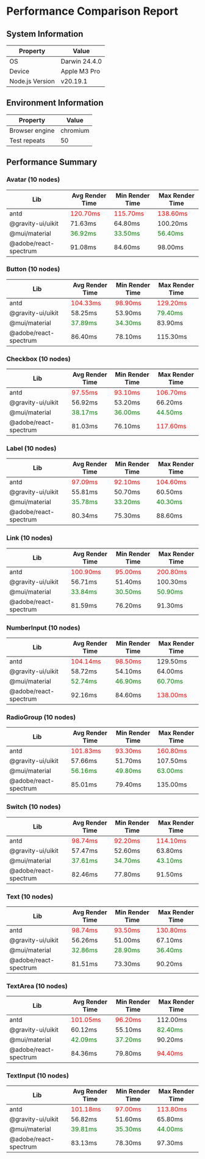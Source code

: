 # Performance Comparison Report

## System Information

| Property        | Value         |
| --------------- | ------------- |
| OS              | Darwin 24.4.0 |
| Device          | Apple M3 Pro  |
| Node.js Version | v20.19.1      |

## Environment Information

| Property       | Value    |
| -------------- | -------- |
| Browser engine | chromium |
| Test repeats   | 50       |

## Performance Summary

### Avatar (10 nodes)

| Lib                   | Avg Render Time                           | Min Render Time                           | Max Render Time                           |
| --------------------- | ----------------------------------------- | ----------------------------------------- | ----------------------------------------- |
| antd                  | <span style="color: red">120.70ms</span>  | <span style="color: red">115.70ms</span>  | <span style="color: red">138.60ms</span>  |
| @gravity-ui/uikit     | 71.63ms                                   | 64.80ms                                   | 100.20ms                                  |
| @mui/material         | <span style="color: green">36.92ms</span> | <span style="color: green">33.50ms</span> | <span style="color: green">56.40ms</span> |
| @adobe/react-spectrum | 91.08ms                                   | 84.60ms                                   | 98.00ms                                   |

### Button (10 nodes)

| Lib                   | Avg Render Time                           | Min Render Time                           | Max Render Time                           |
| --------------------- | ----------------------------------------- | ----------------------------------------- | ----------------------------------------- |
| antd                  | <span style="color: red">104.33ms</span>  | <span style="color: red">98.90ms</span>   | <span style="color: red">129.20ms</span>  |
| @gravity-ui/uikit     | 58.25ms                                   | 53.90ms                                   | <span style="color: green">79.40ms</span> |
| @mui/material         | <span style="color: green">37.89ms</span> | <span style="color: green">34.30ms</span> | 83.90ms                                   |
| @adobe/react-spectrum | 86.40ms                                   | 78.10ms                                   | 115.30ms                                  |

### Checkbox (10 nodes)

| Lib                   | Avg Render Time                           | Min Render Time                           | Max Render Time                           |
| --------------------- | ----------------------------------------- | ----------------------------------------- | ----------------------------------------- |
| antd                  | <span style="color: red">97.55ms</span>   | <span style="color: red">93.10ms</span>   | <span style="color: red">106.70ms</span>  |
| @gravity-ui/uikit     | 56.92ms                                   | 53.20ms                                   | 66.20ms                                   |
| @mui/material         | <span style="color: green">38.17ms</span> | <span style="color: green">36.00ms</span> | <span style="color: green">44.50ms</span> |
| @adobe/react-spectrum | 81.03ms                                   | 76.10ms                                   | <span style="color: red">117.60ms</span>  |

### Label (10 nodes)

| Lib                   | Avg Render Time                           | Min Render Time                           | Max Render Time                           |
| --------------------- | ----------------------------------------- | ----------------------------------------- | ----------------------------------------- |
| antd                  | <span style="color: red">97.09ms</span>   | <span style="color: red">92.10ms</span>   | <span style="color: red">104.60ms</span>  |
| @gravity-ui/uikit     | 55.81ms                                   | 50.70ms                                   | 60.50ms                                   |
| @mui/material         | <span style="color: green">35.78ms</span> | <span style="color: green">33.20ms</span> | <span style="color: green">40.30ms</span> |
| @adobe/react-spectrum | 80.34ms                                   | 75.30ms                                   | 88.60ms                                   |

### Link (10 nodes)

| Lib                   | Avg Render Time                           | Min Render Time                           | Max Render Time                           |
| --------------------- | ----------------------------------------- | ----------------------------------------- | ----------------------------------------- |
| antd                  | <span style="color: red">100.90ms</span>  | <span style="color: red">95.00ms</span>   | <span style="color: red">200.80ms</span>  |
| @gravity-ui/uikit     | 56.71ms                                   | 51.40ms                                   | 100.30ms                                  |
| @mui/material         | <span style="color: green">33.84ms</span> | <span style="color: green">30.50ms</span> | <span style="color: green">50.90ms</span> |
| @adobe/react-spectrum | 81.59ms                                   | 76.20ms                                   | 91.30ms                                   |

### NumberInput (10 nodes)

| Lib                   | Avg Render Time                           | Min Render Time                           | Max Render Time                           |
| --------------------- | ----------------------------------------- | ----------------------------------------- | ----------------------------------------- |
| antd                  | <span style="color: red">104.14ms</span>  | <span style="color: red">98.50ms</span>   | 129.50ms                                  |
| @gravity-ui/uikit     | 58.72ms                                   | 54.10ms                                   | 64.00ms                                   |
| @mui/material         | <span style="color: green">52.74ms</span> | <span style="color: green">46.90ms</span> | <span style="color: green">60.70ms</span> |
| @adobe/react-spectrum | 92.16ms                                   | 84.60ms                                   | <span style="color: red">138.00ms</span>  |

### RadioGroup (10 nodes)

| Lib                   | Avg Render Time                           | Min Render Time                           | Max Render Time                           |
| --------------------- | ----------------------------------------- | ----------------------------------------- | ----------------------------------------- |
| antd                  | <span style="color: red">101.83ms</span>  | <span style="color: red">93.30ms</span>   | <span style="color: red">160.80ms</span>  |
| @gravity-ui/uikit     | 57.66ms                                   | 51.70ms                                   | 107.50ms                                  |
| @mui/material         | <span style="color: green">56.16ms</span> | <span style="color: green">49.80ms</span> | <span style="color: green">63.00ms</span> |
| @adobe/react-spectrum | 85.01ms                                   | 79.40ms                                   | 135.00ms                                  |

### Switch (10 nodes)

| Lib                   | Avg Render Time                           | Min Render Time                           | Max Render Time                           |
| --------------------- | ----------------------------------------- | ----------------------------------------- | ----------------------------------------- |
| antd                  | <span style="color: red">98.74ms</span>   | <span style="color: red">92.20ms</span>   | <span style="color: red">114.10ms</span>  |
| @gravity-ui/uikit     | 57.47ms                                   | 52.60ms                                   | 63.80ms                                   |
| @mui/material         | <span style="color: green">37.61ms</span> | <span style="color: green">34.70ms</span> | <span style="color: green">43.10ms</span> |
| @adobe/react-spectrum | 82.46ms                                   | 77.80ms                                   | 91.50ms                                   |

### Text (10 nodes)

| Lib                   | Avg Render Time                           | Min Render Time                           | Max Render Time                           |
| --------------------- | ----------------------------------------- | ----------------------------------------- | ----------------------------------------- |
| antd                  | <span style="color: red">98.74ms</span>   | <span style="color: red">93.50ms</span>   | <span style="color: red">130.80ms</span>  |
| @gravity-ui/uikit     | 56.26ms                                   | 51.00ms                                   | 67.10ms                                   |
| @mui/material         | <span style="color: green">32.86ms</span> | <span style="color: green">28.90ms</span> | <span style="color: green">36.40ms</span> |
| @adobe/react-spectrum | 81.51ms                                   | 73.30ms                                   | 90.20ms                                   |

### TextArea (10 nodes)

| Lib                   | Avg Render Time                           | Min Render Time                           | Max Render Time                           |
| --------------------- | ----------------------------------------- | ----------------------------------------- | ----------------------------------------- |
| antd                  | <span style="color: red">101.05ms</span>  | <span style="color: red">96.20ms</span>   | 112.00ms                                  |
| @gravity-ui/uikit     | 60.12ms                                   | 55.10ms                                   | <span style="color: green">82.40ms</span> |
| @mui/material         | <span style="color: green">42.09ms</span> | <span style="color: green">37.20ms</span> | 90.20ms                                   |
| @adobe/react-spectrum | 84.36ms                                   | 79.80ms                                   | <span style="color: red">94.40ms</span>   |

### TextInput (10 nodes)

| Lib                   | Avg Render Time                           | Min Render Time                           | Max Render Time                           |
| --------------------- | ----------------------------------------- | ----------------------------------------- | ----------------------------------------- |
| antd                  | <span style="color: red">101.18ms</span>  | <span style="color: red">97.00ms</span>   | <span style="color: red">113.80ms</span>  |
| @gravity-ui/uikit     | 56.82ms                                   | 51.60ms                                   | 65.80ms                                   |
| @mui/material         | <span style="color: green">39.81ms</span> | <span style="color: green">35.30ms</span> | <span style="color: green">44.00ms</span> |
| @adobe/react-spectrum | 83.13ms                                   | 78.30ms                                   | 97.30ms                                   |
